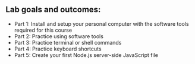 ## Lab goals and outcomes:

- Part 1: Install and setup your personal computer with the software tools required for this course
- Part 2: Practice using software tools
- Part 3: Practice terminal or shell commands
- Part 4: Practice keyboard shortcuts
- Part 5: Create your first Node.js server-side JavaScript file
